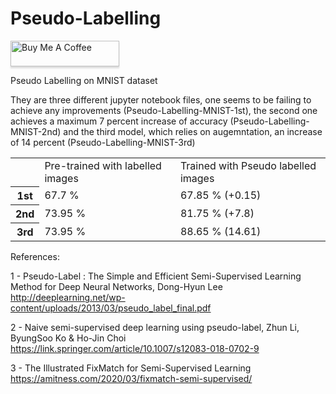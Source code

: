 # Pseudo-Labelling
<a href="https://www.buymeacoffee.com/banterless" target="_blank"><img src="https://www.buymeacoffee.com/assets/img/custom_images/orange_img.png" alt="Buy Me A Coffee" style="height: 41px !important;width: 174px !important;box-shadow: 0px 3px 2px 0px rgba(190, 190, 190, 0.5) !important;-webkit-box-shadow: 0px 3px 2px 0px rgba(190, 190, 190, 0.5) !important;" ></a>

Pseudo Labelling on MNIST dataset

They are three different jupyter notebook files, one seems to be failing to achieve any improvements (Pseudo-Labelling-MNIST-1st), the second one achieves a maximum 7 percent increase of accuracy (Pseudo-Labelling-MNIST-2nd) and the third model, which relies on augemntation, an increase of 14 percent (Pseudo-Labelling-MNIST-3rd)

<table style="width:100%">
   <tr>
    <th></th>
    <td>Pre-trained with labelled images</td>
    <td>Trained with Pseudo labelled images</td>
  </tr>
  <tr>
    <th>1st</th>
    <td>67.7 %</td>
    <td>67.85 % (+0.15)</td>
  </tr>
  <tr>
    <th>2nd</th>
    <td>73.95 %</td>
    <td>81.75 % (+7.8‬)</td>
  </tr>
    <tr>
    <th>3rd</th>
    <td>73.95 %</td>
    <td>88.65 % (14.61)‬</td>
  </tr>
</table>

References:

1 - Pseudo-Label : The Simple and Efficient Semi-Supervised Learning Method for Deep Neural Networks, Dong-Hyun Lee http://deeplearning.net/wp-content/uploads/2013/03/pseudo_label_final.pdf

2 - Naive semi-supervised deep learning using pseudo-label, Zhun Li, ByungSoo Ko & Ho-Jin Choi https://link.springer.com/article/10.1007/s12083-018-0702-9

3 - The Illustrated FixMatch for Semi-Supervised Learning 
https://amitness.com/2020/03/fixmatch-semi-supervised/
